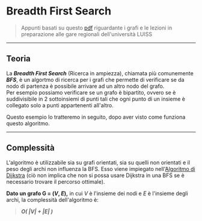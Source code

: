 # Breadth First Search 
>Appunti basati su questo [pdf](https://moodle2.units.it/pluginfile.php/438805/mod_resource/content/1/Lecture_16_handout.pdf) riguardante i grafi e le lezioni in preparazione alle gare regionali dell'università LUISS

****

## Teoria
La ***Breadth First Search*** (Ricerca in ampiezza), chiamata più comunemente ***BFS***, è un algortmo di ricerca per i grafi che permette di verificare se da nodo di partenza è possibile arrivare ad un altro nodo del grafo.  
Per esempio possiamo verificare se un grafo è bipartito, ovvero se è suddivisibile in 2 sottoinsiemi di punti tali che ogni punto di un insieme è collegato solo a punti appartenenti all'altro.

Questo esempio lo tratteremo in seguito, dopo aver visto come funziona questo algoritmo.



***

## Complessità
L'algoritmo è utilizzabile sia su grafi orientati, sia su quelli non orientati e il peso degli archi non influenza la BFS. Esso viene impiegato nell'[Algoritmo di Dijkstra](https://github.com/LikegoldTOMMY/Introduzione-alla-programmazione-competitiva/blob/main/Graphs/Dijkstra.md) (ciò non implica che non si possa usare Dijkstra in una BFS se è necessario trovare il percorso ottimale).

**Dato un grafo G = (*V*, *E*),** in cui *V* è l'insieme dei nodi e *E* è l'insieme degli archi, la complessità dell'algoritmo è:
> ***O( |V| + |E| )***